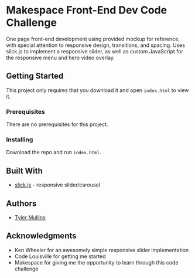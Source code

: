 # Makespace Front-End Dev Code Challenge

One page front-end development using provided mockup for reference, with special attention to responsive design, transitions, and spacing. Uses slick.js to implement a responsive slider, as well as custom JavaScript for the responsive menu and hero video overlay.

## Getting Started

This project only requires that you download it and open `index.html` to view it.

### Prerequisites

There are no prerequisites for this project.

### Installing

Download the repo and run `index.html`.

## Built With

* [slick.js](http://kenwheeler.github.io/slick/) - responsive slider/carousel

## Authors

* [Tyler Mullins](https://github.com/jessetylermullins)

## Acknowledgments

* Ken Wheeler for an awesomely simple responsive slider implementation
* Code Louisville for getting me started
* Makespace for giving me the opportunity to learn through this code challenge
